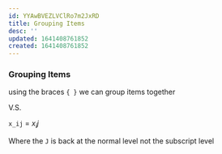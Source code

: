 ```yaml
---
id: YYAwBVEZLVClRo7m2JxRD
title: Grouping Items
desc: ''
updated: 1641408761852
created: 1641408761852
---
```


### Grouping Items

using the braces `{ }` we can group items together

V.S.

`x_ij` = $x_ij$

Where the `J` is back at the normal level not the subscript level
